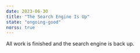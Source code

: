 ```yaml
---
date: 2023-06-30
title: "The Search Engine Is Up"
state: "ongoing-good"
norss: true
---
```


All work is finished and the search engine is back up.